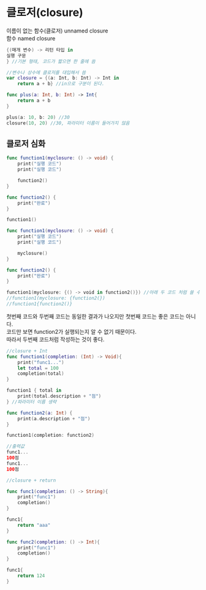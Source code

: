 # 클로저(closure)
이름이 없는 함수(클로저) unnamed closure<br>
함수 named closure

```swift
{(매개 변수) -> 리턴 타입 in
실행 구문
} //기본 형태, 코드가 짧으면 한 줄에 씀

//변수나 상수에 클로저를 대입해서 씀
var closure = {(a: Int, b: Int) -> Int in
    return a + b} //in으로 구분이 된다.

func plus(a: Int, b: Int) -> Int{
    return a + b
}

plus(a: 10, b: 20) //30
closure(10, 20) //30, 파라미터 이름이 들어가지 않음
```
## 클로저 심화
```swift
func function1(myclosure: () -> void) {
	print("실행 코드")
	print("실행 코드")

	function2()
}

func function2() {
	print("완료")
}

function1()
```
```swift
func function1(myclosure: () -> void) {
	print("실행 코드")
	print("실행 코드")

	myclosure()
}

func function2() {
	print("완료")
}

function1(myclosure: {() -> void in function2()}) //아래 두 코드 처럼 쓸 수도 있음
//function1(myclosure: {function2(})
//function1{function2()} 
```
첫번째 코드와 두번째 코드는 동일한 결과가 나오지만 첫번째 코드는 좋은 코드는 아니다.<br>
코드만 보면 function2가 실행되는지 알 수 없기 때문이다.<br>
따라서 두번째 코드처럼 작성하는 것이 좋다.

```swift
//closure + Int
func function1(completion: (Int) -> Void){
	print("func1...")
	let total = 100
	completion(total)
}

function1 { total in
	print(total.description + "점")
} //파라미터 이름 생략

func function2(a: Int) {
    print(a.description + "점")
}

function1(completion: function2)

//출력값
func1...
100점
func1...
100점
```
```swift
//closure + return

func func1(completion: () -> String){
	print("func1")
	completion()
}

func1{
	return "aaa"
}

func func2(completion: () -> Int){
	print("func1")
	completion()
}

func1{
	return 124
}
```